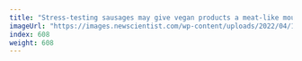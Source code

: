 ```yaml
---
title: "Stress-testing sausages may give vegan products a meat-like mouthfeel"
imageUrl: "https://images.newscientist.com/wp-content/uploads/2022/04/12132615/SEI_98340764.jpg?width=600"
index: 608
weight: 608
---
```

